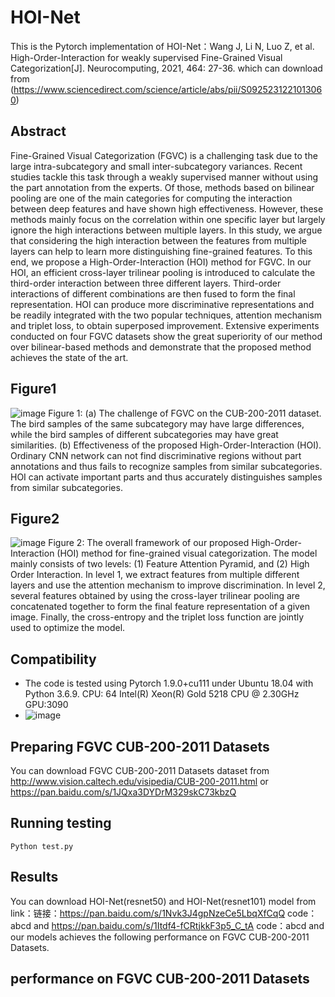 # HOI-Net
This is the Pytorch implementation of HOI-Net：Wang J, Li N, Luo Z, et al. High-Order-Interaction for weakly supervised Fine-Grained Visual Categorization[J]. Neurocomputing, 2021, 464: 27-36. which can download from (https://www.sciencedirect.com/science/article/abs/pii/S0925231221013060)
## Abstract
Fine-Grained Visual Categorization (FGVC) is a challenging task due to the large intra-subcategory and small inter-subcategory variances. Recent studies tackle this task through a weakly supervised manner without using the part annotation from the experts. Of those, methods based on bilinear pooling are one of the main categories for computing the interaction between deep features and have shown high effectiveness. However, these methods mainly focus on the correlation within one specific layer but largely ignore the high interactions between multiple layers. In this study, we argue that considering the high interaction between the features from multiple layers can help to learn more distinguishing fine-grained features. To this end, we propose a High-Order-Interaction (HOI) method for FGVC. In our HOI, an efficient cross-layer trilinear pooling is introduced to calculate the third-order interaction between three different layers. Third-order interactions of different combinations are then fused to form the final representation. HOI can produce more discriminative representations and be readily integrated with the two popular techniques, attention mechanism and triplet loss, to obtain superposed improvement. Extensive experiments conducted on four FGVC datasets show the great superiority of our method over bilinear-based methods and demonstrate that the proposed method achieves the state of the art.
## Figure1 
  ![image](https://user-images.githubusercontent.com/19604312/144156945-f9cb7c2a-453f-4c82-9019-8c5753e9aa5a.png)
   Figure 1: (a) The challenge of FGVC on the CUB-200-2011 dataset. The bird samples of the same subcategory may have large differences, while the bird samples of different  subcategories may have great similarities. (b) Effectiveness of the proposed High-Order-Interaction (HOI). Ordinary CNN network can not find discriminative regions without part annotations and thus fails to recognize samples from similar subcategories. HOI can activate important parts and thus accurately distinguishes samples from similar subcategories.
## Figure2
   ![image](https://user-images.githubusercontent.com/19604312/144157195-8683b401-da5c-4d11-a7f6-3129599f2b07.png)
Figure 2: The overall framework of our proposed High-Order-Interaction (HOI) method for fine-grained visual categorization. The model mainly consists of two levels: (1) Feature Attention Pyramid, and (2) High Order Interaction. In level 1, we extract features from multiple different layers and use the attention mechanism to improve discrimination. In level 2, several features obtained by using the cross-layer trilinear pooling are concatenated together to form the final feature representation of a given image. Finally, the cross-entropy and the triplet loss function are jointly used to optimize the model.
## Compatibility
* The code is tested using Pytorch  1.9.0+cu111 under Ubuntu 18.04 with Python 3.6.9. CPU: 64  Intel(R) Xeon(R) Gold 5218 CPU @ 2.30GHz  GPU:3090
* ![image](https://user-images.githubusercontent.com/19604312/144155729-e5e17b90-7ba0-4700-94d3-709bfd62a94e.png)
## Preparing FGVC CUB-200-2011 Datasets
   You can download FGVC CUB-200-2011 Datasets dataset from http://www.vision.caltech.edu/visipedia/CUB-200-2011.html or https://pan.baidu.com/s/1JQxa3DYDrM329skC73kbzQ
## Running testing
    Python test.py 
## Results
You can download HOI-Net(resnet50) and HOI-Net(resnet101) model from link：链接：https://pan.baidu.com/s/1Nvk3J4gpNzeCe5LbqXfCqQ  code：abcd and https://pan.baidu.com/s/1Itdf4-fCRtjkkF3p5_C_tA  code：abcd  and our models achieves the following performance on FGVC CUB-200-2011 Datasets. 
## performance on FGVC CUB-200-2011 Datasets

  
